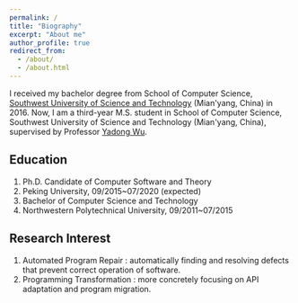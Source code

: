```yaml
---
permalink: /
title: "Biography"
excerpt: "About me"
author_profile: true
redirect_from: 
  - /about/
  - /about.html
---
```


I received my bachelor degree from School of Computer Science, [Southwest University of Science and Technology](http://www.swust.edu.cn/) (Mian'yang, China) in 2016. Now, I am a third-year M.S. student in School of Computer Science, Southwest University of Science and Technology (Mian'yang, China), supervised by Professor [Yadong Wu](http://www.cs.swust.edu.cn/staff/p/WuYadong).


**Education**
---
1. Ph.D. Candidate of Computer Software and Theory
2.  Peking University, 09/2015~07/2020 (expected)
3. Bachelor of Computer Science and Technology
4.  Northwestern Polytechnical University, 09/2011~07/2015

**Research Interest**
---
1. Automated Program Repair : automatically finding and resolving defects that prevent correct operation of software.
2. Programming Transformation : more concretely focusing on API adaptation and program migration.
